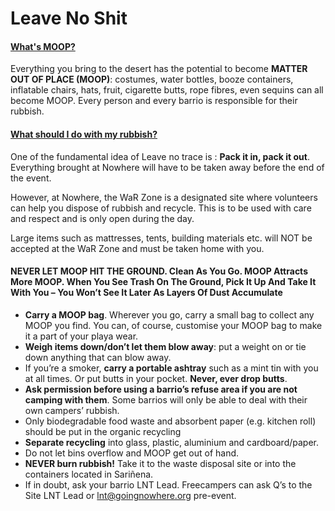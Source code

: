 # Leave No Shit

#### [What's MOOP?](https://www.goingnowhere.org/faq/)

Everything you bring to the desert has the potential to become **MATTER OUT OF PLACE \(MOOP\)**: costumes, water bottles, booze containers, inflatable chairs, hats, fruit, cigarette butts, rope fibres, even sequins can all become MOOP. Every person and every barrio is responsible for their rubbish.

#### [What should I do with my rubbish?](https://www.goingnowhere.org/faq/)

One of the fundamental idea of Leave no trace is : **Pack it in, pack it out**. Everything brought at Nowhere will have to be taken away before the end of the event.

However, at Nowhere, the WaR Zone is a designated site where volunteers can help you dispose of rubbish and recycle. This is to be used with care and respect and is only open during the day.

Large items such as mattresses, tents, building materials etc. will NOT be accepted at the WaR Zone and must be taken home with you.

#### **NEVER LET MOOP HIT THE GROUND. Clean As You Go. MOOP Attracts More MOOP. When You See Trash On The Ground, Pick It Up And Take It With You – You Won’t See It Later As Layers Of Dust Accumulate**

* **Carry a MOOP bag**. Wherever you go, carry a small bag to collect any MOOP you find. You can, of course, customise your MOOP bag to make it a part of your playa wear.
* **Weigh items down/don’t let them blow away**: put a weight on or tie down anything that can blow away.
* If you’re a smoker, **carry a portable ashtray** such as a mint tin with you at all times. Or put butts in your pocket. **Never, ever drop butts**.
* **Ask permission before using a barrio’s refuse area if you are not camping with them**. Some barrios will only be able to deal with their own campers’ rubbish.
* Only biodegradable food waste and absorbent paper \(e.g. kitchen roll\) should be put in the organic recycling
* **Separate recycling** into glass, plastic, aluminium and cardboard/paper.
* Do not let bins overflow and MOOP get out of hand.
* **NEVER burn rubbish!** Take it to the waste disposal site or into the containers located in Sariñena.
* If in doubt, ask your barrio LNT Lead. Freecampers can ask Q’s to the Site LNT Lead or [lnt@goingnowhere.org](mailto:lnt@goingnowhere.org) pre-event.

